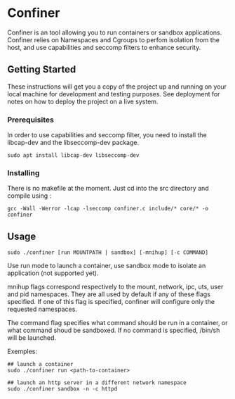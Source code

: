 # Confiner

Confiner is an tool allowing you to run containers or sandbox applications.
Confiner relies on Namespaces and Cgroups to perfom isolation from the host, and use capabilities and seccomp filters to enhance security.

## Getting Started

These instructions will get you a copy of the project up and running on your local machine for development and testing purposes. See deployment for notes on how to deploy the project on a live system.

### Prerequisites

In order to use capabilities and seccomp filter, you need to install the libcap-dev and the libseccomp-dev package.

```
sudo apt install libcap-dev libseccomp-dev
```

### Installing

There is no makefile at the moment.
Just cd into the src directory and compile using :

```
gcc -Wall -Werror -lcap -lseccomp confiner.c include/* core/* -o confiner
```

## Usage

```
sudo ./confiner [run MOUNTPATH | sandbox] [-mnihup] [-c COMMAND]
```
Use run mode to launch a container, use sandbox mode to isolate an application (not supported yet).

mnihup flags correspond respectively to the mount, network, ipc, uts, user and pid namespaces. They are all used by default if any of these flags specified. If one of this flag is specified, confiner will configure only the requested namespaces.

The command flag specifies what command should be run in a container, or what command shoud be sandboxed. If no command is specified, /bin/sh will be launched.


Exemples:
```
## launch a container
sudo ./confiner run <path-to-container>

## launch an http server in a different network namespace
sudo ./confiner sandbox -n -c httpd
```
